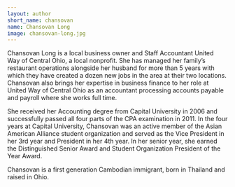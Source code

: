 ```yaml
---
layout: author
short_name: chansovan
name: Chansovan Long
image: chansovan-long.jpg
---
```

Chansovan Long is a local business owner and Staff Accountant United Way of Central Ohio, a local nonprofit. She has managed her family’s restaurant operations alongside her husband for more than 5 years with which they have created a dozen new jobs in the area at their two locations. Chansovan also brings her expertise in business finance to her role at United Way of Central Ohio as an accountant processing accounts payable and payroll where she works full time.

She received her Accounting degree from Capital University in 2006 and successfully passed all four parts of the CPA examination in 2011.  In the four years at Capital University, Chansovan was an active member of the Asian American Alliance student organization and served as the Vice President in her 3rd year and President in her 4th year. In her senior year, she earned the Distinguished Senior Award and Student Organization President of the Year Award.

Chansovan is a first generation Cambodian immigrant, born in Thailand and raised in Ohio.
